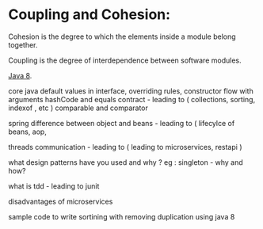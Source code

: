 
<h1>Coupling and Cohesion: </h1>
<p>Cohesion is the degree to which the elements inside a module belong together.</p> 
<p>Coupling is the degree of interdependence between software modules.</p>

[Java 8].

  [java 8]: main/Java8/Java8.md "java 8 feature"

core java
default values in interface, overriding rules, constructor flow with arguments
hashCode and equals contract - leading to ( collections, sorting, indexof , etc ) 
comparable and comparator


spring
difference between object and beans - leading to ( lifecylce of beans, aop, 


threads communication - leading to ( leading to microservices, restapi )

what design patterns have you used and why ?
eg : singleton - why and how? 




what is tdd - leading to junit

disadvantages of microservices

sample code to write sortining with removing duplication using java 8
